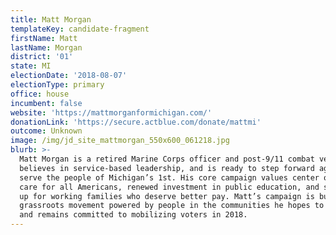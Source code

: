 ```yaml
---
title: Matt Morgan
templateKey: candidate-fragment
firstName: Matt
lastName: Morgan
district: '01'
state: MI
electionDate: '2018-08-07'
electionType: primary
office: house
incumbent: false
website: 'https://mattmorganformichigan.com/'
donationLink: 'https://secure.actblue.com/donate/mattmi'
outcome: Unknown
image: /img/jd_site_mattmorgan_550x600_061218.jpg
blurb: >-
  Matt Morgan is a retired Marine Corps officer and post-9/11 combat veteran. He
  believes in service-based leadership, and is ready to step forward again to
  serve the people of Michigan’s 1st. His core campaign values center on health
  care for all Americans, renewed investment in public education, and standing
  up for working families who deserve better pay. Matt’s campaign is building a
  grassroots movement powered by people in the communities he hopes to serve,
  and remains committed to mobilizing voters in 2018.
---
```


